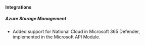 #### Integrations

##### Azure Storage Management

- Added support for National Cloud in Microsoft 365 Defender, implemented in the Microsoft API Module.
